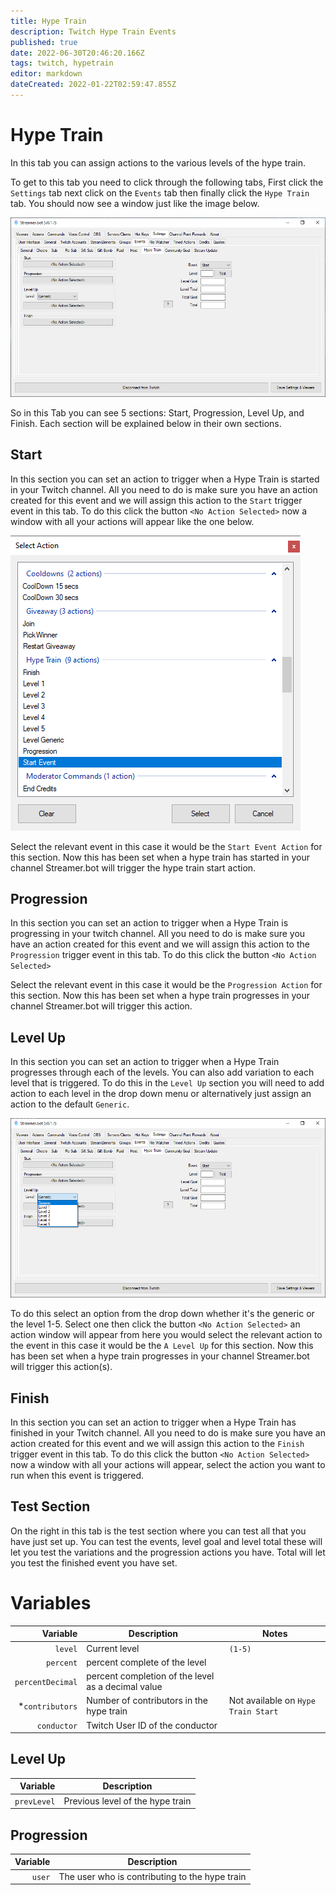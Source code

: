 ```yaml
---
title: Hype Train
description: Twitch Hype Train Events
published: true
date: 2022-06-30T20:46:20.166Z
tags: twitch, hypetrain
editor: markdown
dateCreated: 2022-01-22T02:59:47.855Z
---
```


# Hype Train
In this tab you can assign actions to the various levels of the hype train. 

To get to this tab you need to click through the following tabs, First click the `Settings` tab next click on the `Events` tab then finally click the `Hype Train` tab. You should now see a window just like the image below.

![hypetrain.png](/hypetrain.png)

So in this Tab you can see 5 sections: Start, Progression, Level Up, and Finish. Each section will be explained below in their own sections. 

## Start

In this section you can set an action to trigger when a Hype Train is started in your Twitch channel. All you need to do is make sure you have an action created for this event and we will assign this action to the `Start` trigger event in this tab. To do this click the button `<No Action Selected>` now a window with all your actions will appear like the one below. 

![actionshype.png](/actionshype.png)

Select the relevant event in this case it would be the `Start Event Action` for this section.  Now this has been set when a hype train has started in your channel Streamer.bot will trigger the hype train start action. 

## Progression

In this section you can set an action to trigger when a Hype Train is progressing in your twitch channel. All you need to do is make sure you have an action created for this event and we will assign this action to the `Progression` trigger event in this tab. To do this click the button `<No Action Selected>` 

Select the relevant event in this case it would be the `Progression Action` for this section.  Now this has been set when a hype train progresses in your channel Streamer.bot will trigger this action. 


## Level Up 

In this section you can set an action to trigger when a Hype Train progresses through each of the levels. You can also add variation to each level that is triggered. To do this in the `Level Up` section you will need to add action to each level in the drop down menu or alternatively just assign an action to the default `Generic`. 

![hype_levels_.png](/hype_levels_.png)

To do this select an option from the drop down whether it's the generic or the level 1-5. Select one then click the button `<No Action Selected>` an action window will appear from here you would select the relevant action to the event in this case it would be the `A Level Up` for this section. Now this has been set when a hype train progresses in your channel Streamer.bot will trigger this action(s).

## Finish 

In this section you can set an action to trigger when a Hype Train has finished in your Twitch channel. All you need to do is make sure you have an action created for this event and we will assign this action to the `Finish` trigger event in this tab. To do this click the button `<No Action Selected>` now a window with all your actions will appear, select the action you want to run when this event is triggered.

## Test Section 

On the right in this tab is the test section where you can test all that you have just set up. You can test the events, level goal and level total these will let you test the variations and the progression actions you have. Total will let you test the finished event you have set.


# Variables


Variable | Description | Notes
---------:|------------|---
`level` | Current level | `(1-5)`
`percent` | percent complete of the level
`percentDecimal` | percent completion of the level as a decimal value
*`contributors` | Number of contributors in the hype train | Not available on `Hype Train Start`
`conductor` | Twitch User ID of the conductor



## Level Up

Variable | Description
---------:|------------
`prevLevel` | Previous level of the hype train | `(1-4)`

## Progression

Variable | Description
---------:|------------
`user` | The user who is contributing to the hype train

